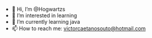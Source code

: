 - 👋 Hi, I’m @Hogwartzs
- 👀 I’m interested in learning 
- 🌱 I’m currently learning java
- 📫 How to reach me: victorcaetanosouto@hotmail.com

<!---
Hogwartzs/Hogwartzs is a ✨ special ✨ repository because its `README.md` (this file) appears on your GitHub profile.
You can click the Preview link to take a look at your changes.
--->
